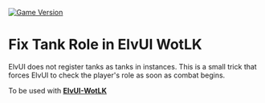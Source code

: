 [![Game Version](https://img.shields.io/badge/wow-3.3.5-blue.svg)](https://github.com/ElvUI-WotLK)

# Fix Tank Role in ElvUI WotLK

ElvUI does not register tanks as tanks in instances.
This is a small trick that forces ElvUI to check
the player's role as soon as combat begins.

To be used with **[ElvUI-WotLK](https://raw.githubusercontent.com/ElvUI-WotLK/ElvUI)**
